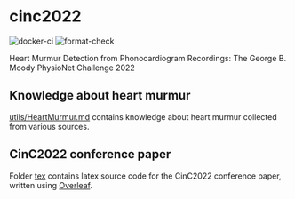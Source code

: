 # cinc2022

![docker-ci](https://github.com/wenh06/cinc2022/actions/workflows/docker-image.yml/badge.svg?branch=docker-ci)
![format-check](https://github.com/wenh06/cinc2022/actions/workflows/check-formatting.yml/badge.svg)

Heart Murmur Detection from Phonocardiogram Recordings: The George B. Moody PhysioNet Challenge 2022

## Knowledge about heart murmur
[utils/HeartMurmur.md](/utils/HeartMurmur.md) contains knowledge about heart murmur collected from various sources.

## CinC2022 conference paper
Folder [tex](/tex) contains latex source code for the CinC2022 conference paper, written using [Overleaf](https://www.overleaf.com/).
